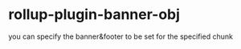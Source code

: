 # rollup-plugin-banner-obj
you can specify the banner&amp;footer to be set for the specified chunk 

